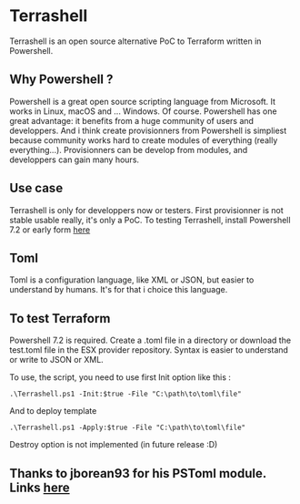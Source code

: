 # Terrashell
Terrashell is an open source alternative PoC to Terraform written in Powershell.

## Why Powershell ?
Powershell is a great open source scripting language from Microsoft. It works in Linux, macOS and ... Windows. Of course.
Powershell has one great advantage: it benefits from a huge community of users and developpers.
And i think create provisionners from Powershell is simpliest because community works hard to create modules of everything (really everything...).
Provisionners can be develop from modules, and developpers can gain many hours.

## Use case
Terrashell is only for developpers now or testers.
First provisionner is not stable usable really, it's only a PoC.
To testing Terrashell, install Powershell 7.2 or early form [here](https://learn.microsoft.com/fr-fr/shows/it-ops-talk/how-to-install-powershell-7)

## Toml
Toml is a configuration language, like XML or JSON, but easier to understand by humans.
It's for that i choice this language.

## To test Terraform

Powershell 7.2 is required.
Create a .toml file in a directory or download the test.toml file in the ESX provider repository.
Syntax is easier to understand or write to JSON or XML.

To use, the script, you need to use first Init option like this :

``` .\Terrashell.ps1 -Init:$true -File "C:\path\to\toml\file" ```

And to deploy template

```.\Terrashell.ps1 -Apply:$true -File "C:\path\to\toml\file" ```

Destroy option is not implemented (in future release :D)

## Thanks to jborean93 for his PSToml module. Links [here](https://github.com/jborean93)
